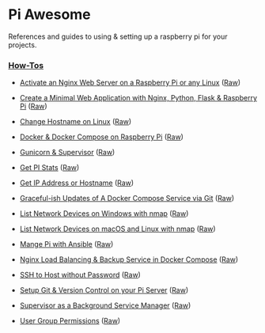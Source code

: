 ﻿# Pi Awesome

References and guides to using & setting up a raspberry pi for your projects.

### [How-Tos](how-tos)
- [Activate an Nginx  Web Server on a Raspberry Pi or any Linux](how-tos/Activate%20an%20Nginx%20%20Web%20Server%20on%20a%20Raspberry%20Pi%20or%20any%20Linux) ([Raw](how-tos/Activate%20an%20Nginx%20%20Web%20Server%20on%20a%20Raspberry%20Pi%20or%20any%20Linux.md))

- [Create a Minimal Web Application with Nginx, Python, Flask & Raspberry Pi](how-tos/Create%20a%20Minimal%20Web%20Application%20with%20Nginx%2C%20Python%2C%20Flask%20%26%20Raspberry%20Pi) ([Raw](how-tos/Create%20a%20Minimal%20Web%20Application%20with%20Nginx%2C%20Python%2C%20Flask%20%26%20Raspberry%20Pi.md))

- [Change Hostname on Linux](how-tos/Change%20Hostname%20on%20Linux) ([Raw](how-tos/Change%20Hostname%20on%20Linux.md))

- [Docker & Docker Compose on Raspberry Pi](how-tos/Docker%20%26%20Docker%20Compose%20on%20Raspberry%20Pi) ([Raw](how-tos/Docker%20%26%20Docker%20Compose%20on%20Raspberry%20Pi.md))

- [Gunicorn & Supervisor](how-tos/Gunicorn%20%26%20Supervisor) ([Raw](how-tos/Gunicorn%20%26%20Supervisor.md))

- [Get PI Stats](how-tos/Get%20PI%20Stats) ([Raw](how-tos/Get%20PI%20Stats.md))

- [Get IP Address or Hostname](how-tos/Get%20IP%20Address%20or%20Hostname) ([Raw](how-tos/Get%20IP%20Address%20or%20Hostname.md))

- [Graceful-ish Updates of A Docker Compose Service via Git](how-tos/Graceful-ish%20Updates%20of%20A%20Docker%20Compose%20Service%20via%20Git) ([Raw](how-tos/Graceful-ish%20Updates%20of%20A%20Docker%20Compose%20Service%20via%20Git.md))

- [List Network Devices on Windows with nmap](how-tos/List%20Network%20Devices%20on%20Windows%20with%20nmap) ([Raw](how-tos/List%20Network%20Devices%20on%20Windows%20with%20nmap.md))

- [List Network Devices on macOS and Linux with nmap](how-tos/List%20Network%20Devices%20on%20macOS%20and%20Linux%20with%20nmap) ([Raw](how-tos/List%20Network%20Devices%20on%20macOS%20and%20Linux%20with%20nmap.md))

- [Mange Pi with Ansible](how-tos/Mange%20Pi%20with%20Ansible) ([Raw](how-tos/Mange%20Pi%20with%20Ansible.md))

- [Nginx Load Balancing & Backup Service in Docker Compose](how-tos/Nginx%20Load%20Balancing%20%26%20Backup%20Service%20in%20Docker%20Compose) ([Raw](how-tos/Nginx%20Load%20Balancing%20%26%20Backup%20Service%20in%20Docker%20Compose.md))

- [SSH to Host without Password](how-tos/SSH%20to%20Host%20without%20Password) ([Raw](how-tos/SSH%20to%20Host%20without%20Password.md))

- [Setup Git & Version Control on your Pi Server](how-tos/Setup%20Git%20%26%20Version%20Control%20on%20your%20Pi%20Server) ([Raw](how-tos/Setup%20Git%20%26%20Version%20Control%20on%20your%20Pi%20Server.md))

- [Supervisor as a Background Service Manager](how-tos/Supervisor%20as%20a%20Background%20Service%20Manager) ([Raw](how-tos/Supervisor%20as%20a%20Background%20Service%20Manager.md))

- [User Group Permissions](how-tos/User%20Group%20Permissions) ([Raw](how-tos/User%20Group%20Permissions.md))


